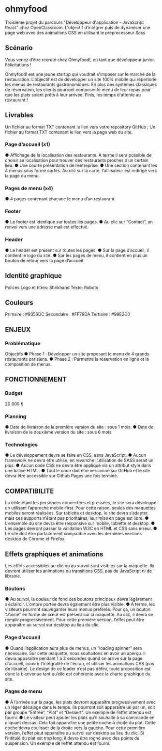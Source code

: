 # ohmyfood

Troisième projet du parcours "Développeur d'application - JavaScript React" chez OpenClassroom. L'objectif d'intégrer puis de dynamiser une page web avec des animations CSS en utilisant le préprocesseur Sass


## Scénario
Vous venez d’être recruté chez Ohmyfood!, en tant que développeur junior. Félicitations !

Ohmyfood! est une jeune startup qui voudrait s'imposer sur le marché de la restauration. L'objectif est de développer un site 100% mobile qui répertorie les menus de restaurants gastronomiques. En plus des systèmes classiques de réservation, les clients pourront composer le menu de leur repas pour que les plats soient prêts à leur arrivée. Finis, les temps d'attente au restaurant !


## Livrables
Un fichier au format TXT contenant le lien vers votre repository GitHub ;
Un fichier au format TXT contenant le lien vers la page web du site.

### Page d’accueil (x1) 
● Affichage de la localisation des restaurants. À terme il sera possible de choisir sa localisation pour trouver des restaurants proches d’un certain lieu. 
● Une courte présentation de l’entreprise. 
● Une section contenant les 4 menus sous forme cartes. Au clic sur la carte, l’utilisateur est redirigé vers la page du menu. 

### Pages de menu (x4) 
● 4 pages contenant chacune le menu d’un restaurant. 

### Footer 
● Le footer est identique sur toutes les pages. 
● Au clic sur “Contact”, un renvoi vers une adresse mail est effectué. 

### Header 
● Le header est présent sur toutes les pages. 
● Sur la page d’accueil, il contient le logo du site. 
● Sur les pages de menu, il contient en plus un bouton de retour vers la page d’accueil



## Identité graphique
Polices Logo et titres: Shrikhand 
Texte: Roboto 



## Couleurs 
Primaire : #9356DC
Secondaire : #FF79DA
Tertiaire : #99E2D0



## ENJEUX 

### Problématique
Objectifs 
● Phase 1 : Développer un site proposant le menu de 4 grands restaurants parisiens. 
● Phase 2 : Permettre la réservation en ligne et la composition de menus.



## FONCTIONNEMENT 

### Budget
20 000 € 

### Planning 
● Date de livraison de la première version du site : sous 1 mois. 
● Date de livraison de la deuxième version du site : sous 6 mois. 

### Technologies 
● Le développement devra se faire en CSS, sans JavaScript. 
● Aucun framework ne devra être utilisé, en revanche l’utilisation de SASS serait un plus. 
● Aucun code CSS ne devra être appliqué via un attribut style dans une balise HTML. 
● Tout le code doit être versionné sur GitHub et le site devra être accessible sur Github Pages une fois terminé.



## COMPATIBILITE 
La cible étant les personnes connectées et pressées, le site sera développé en utilisant l’approche mobile-first. Pour cette raison, seules des maquettes mobiles seront réalisées. 
Sur tablette et desktop, le site devra s’adapter, mais ces supports n’étant pas prioritaires, leur mise en page est libre. 
● L’ensemble du site devra être responsive sur mobile, tablette et desktop. 
● Les pages devront passer la validation W3C en HTML et CSS sans erreur. 
● Le site doit être parfaitement compatible avec les dernières versions desktop de Chrome et Firefox.



## Effets graphiques et animations 
Les effets accessibles au clic ou au survol sont visibles sur la maquette. Ils devront utiliser les animations ou transitions CSS, pas de JavaScript ni de librairie. 

### Boutons 
● Au survol, la couleur de fond des boutons principaux devra légèrement s’éclaircir. L’ombre portée devra également être plus visible. 
● À terme, les visiteurs pourront sauvegarder leurs menus préférés. Pour ça, un bouton "J’aime" en forme de cœur est présent sur la maquette. Au clic, il devra se remplir progressivement. Pour cette première version, l’effet peut être apparaître au survol sur desktop au lieu du clic. 

### Page d’accueil 
● Quand l’application aura plus de menus, un “loading spinner” sera nécessaire. Sur cette maquette, nous souhaitons en avoir un aperçu. Il devra apparaître pendant 1 à 3 secondes quand on arrive sur la page d'accueil, couvrir l'intégralité de l'écran, et utiliser les animations CSS (pas de librairie). Le design de ce loader n’est pas défini, toute proposition est donc la bienvenue tant qu’elle est cohérente avec la charte graphique du site. 

### Pages de menu 
● À l’arrivée sur la page, les plats devront apparaître progressivement avec un léger décalage dans le temps. Ils pourront soit apparaître un par un, soit par groupe “Entrée”, “Plat” et “Dessert”. Un exemple de l’effet attendu est fourni. 
● Le visiteur peut ajouter les plats qu'il souhaite à sa commande en cliquant dessus. Cela fait apparaître une petite coche à droite du plat. Cette coche devra coulisser de la droite vers la gauche. Pour cette première version, l’effet peut apparaître au survol sur desktop au lieu du clic. Si l’intitulé du plat est trop long, il devra être rogné avec des points de suspension. Un exemple de l’effet attendu est fourni.